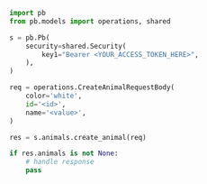 <!-- Start SDK Example Usage [usage] -->
```python
import pb
from pb.models import operations, shared

s = pb.Pb(
    security=shared.Security(
        key1="Bearer <YOUR_ACCESS_TOKEN_HERE>",
    ),
)

req = operations.CreateAnimalRequestBody(
    color='white',
    id='<id>',
    name='<value>',
)

res = s.animals.create_animal(req)

if res.animals is not None:
    # handle response
    pass

```
<!-- End SDK Example Usage [usage] -->